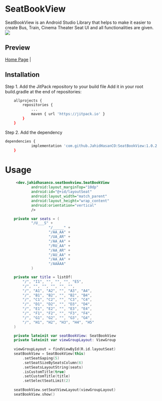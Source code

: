 # SeatBookView
SeatBookView is an Android Studio Library that helps to make it easier to create Bus, Train, Cinema Theater Seat UI and all functionalities are given. [![](https://jitpack.io/v/JahidHasanCO/SeatBookView.svg)](https://jitpack.io/#JahidHasanCO/SeatBookView)


## Preview 
[Home Page](https://github.com/JahidHasanCO/SeatBookView/blob/master/ART/Home.jpg) | 

## Installation
Step 1. Add the JitPack repository to your build file
Add it in your root build.gradle at the end of repositories:
```sh
	allprojects {
		repositories {
			...
			maven { url 'https://jitpack.io' }
		}
	}
```
Step 2. Add the dependency
```sh
dependencies {
	        implementation 'com.github.JahidHasanCO:SeatBookView:1.0.2'
	}
```

# Usage

```xml
     <dev.jahidhasanco.seatbookview.SeatBookView
            android:layout_marginTop="10dp"
            android:id="@+id/layoutSeat"
            android:layout_width="match_parent"
            android:layout_height="wrap_content"
            android:orientation="vertical"
            />
```

```kotlin
    private var seats = (
            "/U___S" +
                    "/_____" +
                    "/AA_AA" +
                    "/UA_AR" +
                    "/AA_AA" +
                    "/RU_AA" +
                    "/AA_AR" +
                    "/AU_AA" +
                    "/AA_AA" +
                    "/AAAAA"
            )
```

```kotlin
    private var title = listOf(
        "/", "I1", "", "", "", "E5",
        "/", "", "", "", "", "",
        "/", "A1", "A2", "", "A3", "A4",
        "/", "B1", "B2", "", "B2", "B4",
        "/", "C1", "C2", "", "C3", "C4",
        "/", "D1", "D2", "", "D3", "D4",
        "/", "E1", "E2", "", "E3", "E4",
        "/", "F1", "F2", "", "F3", "F4",
        "/", "G1", "G2", "", "G3", "G4",
        "/", "H1", "H2", "H3", "H4", "H5"
    )
```


```kotlin
    private lateinit var seatBookView: SeatBookView
    private lateinit var viewGroupLayout: ViewGroup
        
    viewGroupLayout = findViewById(R.id.layoutSeat)
    seatBookView = SeatBookView(this)
        .setSeatGaping(5)
        .setSeatSizeBySeatsColumn(6)
        .setSeatsLayoutString(seats)
        .isCustomTitle(true)
        .setCustomTitle(title)
        .setSelectSeatLimit(2)
        
    seatBookView.setSeatViewLayout(viewGroupLayout)
    seatBookView.show()
```
